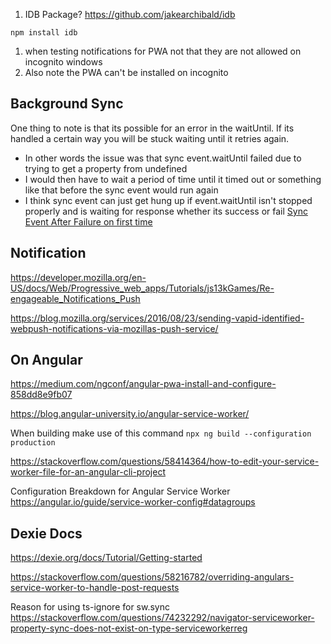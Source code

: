 1. IDB Package?
https://github.com/jakearchibald/idb
```
npm install idb
```


1. when testing notifications for PWA not that they are not allowed on incognito windows
1. Also note the PWA can't be installed on incognito




## Background Sync
One thing to note is that its possible for an error in the waitUntil. If its handled a certain way you will be stuck waiting until it retries again.
* In other words the issue was that sync event.waitUntil failed due to trying to get a property from undefined
* I would then have to wait a period of time until it timed out or something like that before the sync event would run again
* I think sync event can just get hung up if event.waitUntil isn't stopped properly and is waiting for response whether its success or fail
[Sync Event After Failure on first time](https://stackoverflow.com/questions/44625788/service-worker-sync-event-is-not-getting-fired-again-after-failure-in-first-time)


## Notification 
https://developer.mozilla.org/en-US/docs/Web/Progressive_web_apps/Tutorials/js13kGames/Re-engageable_Notifications_Push

https://blog.mozilla.org/services/2016/08/23/sending-vapid-identified-webpush-notifications-via-mozillas-push-service/

## On Angular
https://medium.com/ngconf/angular-pwa-install-and-configure-858dd8e9fb07


https://blog.angular-university.io/angular-service-worker/

When building make use of this command
`npx ng build --configuration production`

https://stackoverflow.com/questions/58414364/how-to-edit-your-service-worker-file-for-an-angular-cli-project

Configuration Breakdown for Angular Service Worker
https://angular.io/guide/service-worker-config#datagroups


## Dexie Docs
https://dexie.org/docs/Tutorial/Getting-started



https://stackoverflow.com/questions/58216782/overriding-angulars-service-worker-to-handle-post-requests


Reason for using ts-ignore for sw.sync
https://stackoverflow.com/questions/74232292/navigator-serviceworker-property-sync-does-not-exist-on-type-serviceworkerreg